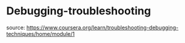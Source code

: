 # Debugging-troubleshooting

source: https://www.coursera.org/learn/troubleshooting-debugging-techniques/home/module/1
